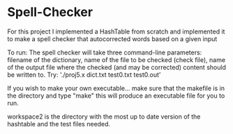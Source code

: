 # Spell-Checker

For this project I implemented a HashTable from scratch and implemented it to make a spell checker that autocorrected words based on a given input


To run: The spell checker will take three command-line parameters: filename of the dictionary, name of the file to be checked (check file), name of the output file where the checked (and may be corrected) content should be written to. Try:
'./proj5.x dict.txt test0.txt test0.out'

If you wish to make your own executable... make sure that the makefile is in the directory and type "make" this will produce an executable file for you to run.

workspace2 is the directory with the most up to date version of the hashtable and the test files needed.
